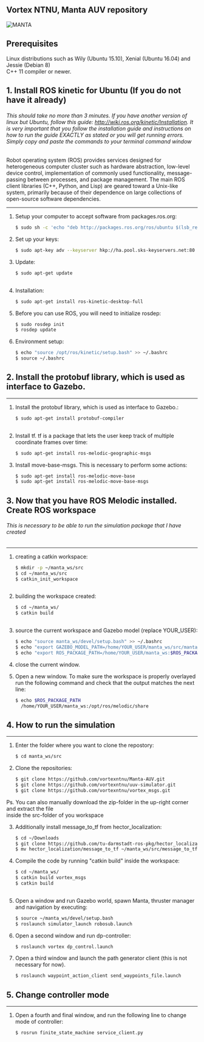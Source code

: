 ## Vortex NTNU, Manta AUV repository

![MANTA](manta_underwater_robosub.png)

## Prerequisites

Linux distributions such as Wily (Ubuntu 15.10), Xenial (Ubuntu 16.04) and Jessie (Debian 8)<br />
C++ 11 compiler or newer.

## 1. Install ROS kinetic for Ubuntu (If you do not have it already) ##

###### This should take no more than 3 minutes. If you have another version of linux but Ubuntu, follow this guide: http://wiki.ros.org/kinetic/Installation. It is very important that you follow the installation guide and instructions on how to run the guide EXACTLY as stated or you will get running errors. Simply copy and paste the commands to your terminal command window ######

Robot operating system (ROS) provides services designed for heterogeneous computer cluster such as hardware abstraction, low-level device control, implementation of commonly used functionality, message-passing between processes, and package management. The main ROS client libraries (C++, Python, and Lisp) are geared toward a Unix-like system, primarily because of their dependence on large collections of open-source software dependencies.


-------------------------

1. Setup your computer to accept software from packages.ros.org:
	```bash
	$ sudo sh -c 'echo "deb http://packages.ros.org/ros/ubuntu $(lsb_release -sc) main" > /etc/apt/sources.list.d/ros-latest.list'
	```

2. Set up your keys:
	```bash
	$ sudo apt-key adv --keyserver hkp://ha.pool.sks-keyservers.net:80 --recv-key 421C365BD9FF1F717815A3895523BAEEB01FA116
	```

3. Update:
	```bash
	$ sudo apt-get update
  
4. Installation:
	```bash
	$ sudo apt-get install ros-kinetic-desktop-full
	```

5. Before you can use ROS, you will need to initialize rosdep: 
	```bash
	$ sudo rosdep init
	$ rosdep update
  	```

6. Environment setup:
	```bash
	$ echo "source /opt/ros/kinetic/setup.bash" >> ~/.bashrc
	$ source ~/.bashrc

## 2. Install the protobuf library, which is used as interface to Gazebo. ##
-------------------------

1. Install the protobuf library, which is used as interface to Gazebo.:
	```bash
	$ sudo apt-get install protobuf-compiler
  
2. Install tf. tf is a package that lets the user keep track of multiple coordinate frames over time:
	```bash
	$ sudo apt-get install ros-melodic-geographic-msgs

3. Install move-base-msgs. This is necessary to perform some actions:
	```bash
	$ sudo apt-get install ros-melodic-move-base
	$ sudo apt-get install ros-melodic-move-base-msgs 

## 3. Now that you have ROS Melodic installed. Create ROS workspace ##
###### This is necessary to be able to run the simulation package that I have created
-------------------------

1. creating a catkin workspace:
	```bash
	$ mkdir -p ~/manta_ws/src
	$ cd ~/manta_ws/src
	$ catkin_init_workspace
  
2. building the workspace created:
	```bash
	$ cd ~/manta_ws/
	$ catkin build
  
3. source the current workspace and Gazebo model (replace YOUR_USER):
	```bash
	$ echo "source manta_ws/devel/setup.bash" >> ~/.bashrc
	$ echo "export GAZEBO_MODEL_PATH=/home/YOUR_USER/manta_ws/src/manta_gazebo:$GAZEBO_MODEL_PATH" >> ~/.bashrc 
	$ echo "export ROS_PACKAGE_PATH=/home/YOUR_USER/manta_ws:$ROS_PACKAGE_PATH" >> ~/.bashrc

	
3. close the current window.

4. Open a new window. To make sure the workspace is properly overlayed run the following command and check that the output matches the next line:
	```bash
	$ echo $ROS_PACKAGE_PATH
	  /home/YOUR_USER/manta_ws:/opt/ros/melodic/share 


## 4. How to run the simulation ##
-------------------------
1. Enter the folder where you want to clone the repostory:
	```bash
	$ cd manta_ws/src
	```

2. Clone the repositories: 
	```bash
	$ git clone https://github.com/vortexntnu/Manta-AUV.git
	$ git clone https://github.com/vortexntnu/uuv-simulator.git
	$ git clone https://github.com/vortexntnu/vortex_msgs.git
	```
Ps. You can also manually download the zip-folder in the up-right corner and extract the file <br />
inside the src-folder of you workspace

3. Additionally install message_to_tf from hector_localization:
	```bash
	$ cd ~/Downloads
	$ git clone https://github.com/tu-darmstadt-ros-pkg/hector_localization.git
	$ mv hector_localization/message_to_tf ~/manta_ws/src/message_to_tf
	```

4. Compile the code by running "catkin build" inside the workspace:
	```bash
	$ cd ~/manta_ws/
	$ catkin build vortex_msgs
	$ catkin build
  
5. Open a window and run Gazebo world, spawn Manta, thruster manager and navigation by executing: 
	```bash
	$ source ~/manta_ws/devel/setup.bash
	$ roslaunch simulator_launch robosub.launch 
	```

6. Open a second window and run dp-controller:
	```bash
	$ roslaunch vortex dp_control.launch 
	```
  
7. Open a third window and launch the path generator client (this is not necessary for now).
	```bash
	$ roslaunch waypoint_action_client send_waypoints_file.launch
	```
## 5. Change controller mode ##
-------------------------
1. Open a fourth and final window, and run the following line to change mode of controller:
	```bash
	$ rosrun finite_state_machine service_client.py
	```



